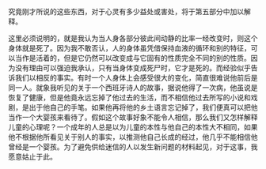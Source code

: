 究竟刚才所说的这些东西，对于心灵有多少益处或害处，将于第五部分中加以解释。  

这里必须说明的，就是我认为当人身各部分彼此间动静的比率一经改变时，则这个身体就是死了。因为我不敢否认，人的身体虽凭借保持血液的循环和别的特征，可以当作是活着的，但是它仍然可以改变成与它固有的性质完全不同的别的性质。因为没有理由可以强迫我承认，只有当身体变成死尸时，它才是死的。而经验似乎告诉我们以相反的事实。有时一个人身体上会感受很大的变化，简直很难说他前后是同一人。就象我听见的关于一个西班牙诗人的故事，据说他得了一次病，他虽说是恢复了健康，但是他竟永远忘掉了他过去的生活，而不相信他过去所写的小说和戏剧，是出于他自己的手笔。如果他再将他的乡土语言忘记掉了，我们便真可以把他当作一个大婴孩来看待了。假如这个故事好象不能令人相信，那么我们又怎样解释儿童的心理呢？一个成年的人总是以为儿童的本性与他自己的本性大不相同，如果他不根据他所看见关于别人的事实，以推测他自己长成的经过，他几乎不能相信他曾经是一个婴孩。为了避免供给迷信的人以发生新问题的材料起见，对于这事，我愿意姑止于此。 